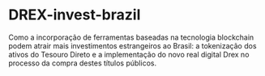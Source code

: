 # DREX-invest-brazil
Como a incorporação de ferramentas baseadas na tecnologia blockchain podem atrair mais investimentos estrangeiros ao Brasil: a tokenização dos ativos do Tesouro Direto e a implementação do novo real digital Drex no processo da compra destes títulos públicos.
